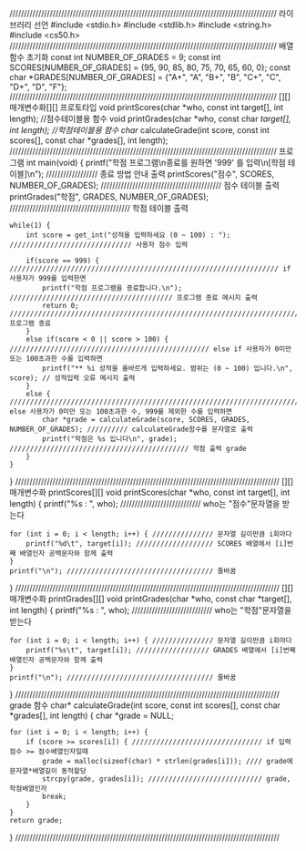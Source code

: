 ///////////////////////////////////////////////////////////////////////////////////////////// 라이브러리 선언
#include <stdio.h>
#include <stdlib.h>
#include <string.h>
#include <cs50.h>
///////////////////////////////////////////////////////////////////////////////////////////// 배열함수 초기화
const int NUMBER_OF_GRADES = 9;
const int SCORES[NUMBER_OF_GRADES] = {95, 90, 85, 80, 75, 70, 65, 60, 0};
const char *GRADES[NUMBER_OF_GRADES] = {"A+", "A", "B+", "B", "C+", "C", "D+", "D", "F"};
///////////////////////////////////////////////////////////////////////////////////////////// [][]매개변수화[][] 프로토타입
void printScores(char *who, const int target[], int length); //점수테이블용 함수
void printGrades(char *who, const char *target[], int length); //학점테이블용 함수
char* calculateGrade(int score, const int scores[], const char *grades[], int length);
///////////////////////////////////////////////////////////////////////////////////////////// 프로그램
int main(void) {
	printf("학점 프로그램\n종료를 원하면 '999' 를 입력\n[학점 테이블]\n"); ////////////////// 종료 방법 안내 출력
	printScores("점수", SCORES, NUMBER_OF_GRADES); ////////////////////////////////////////// 점수 테이블 출력
	printGrades("학점", GRADES, NUMBER_OF_GRADES); ////////////////////////////////////////// 학점 테이블 출력

	while(1) {
		int score = get_int("성적을 입력하세요 (0 ~ 100) : "); ////////////////////////////// 사용자 점수 입력

		if(score == 999) { ////////////////////////////////////////////////////////////////// if 사용자가 999를 입력한면
			printf("학점 프로그램을 종료합니다.\n"); //////////////////////////////////////// 프로그램 종료 메시지 출력
			return 0; /////////////////////////////////////////////////////////////////////// 프로그램 종료
		}
		else if(score < 0 || score > 100) { ///////////////////////////////////////////////// else if 사용자가 0미만 또는 100초과한 수를 입력하면
			printf("** %i 성적을 올바르게 입력하세요. 범위는 (0 ~ 100) 입니다.\n", score); // 성적입력 오류 메시지 출력
		}
		else { ////////////////////////////////////////////////////////////////////////////// else 사용자가 0미만 또는 100초과한 수, 999를 제외한 수를 입력하면
			char *grade = calculateGrade(score, SCORES, GRADES, NUMBER_OF_GRADES); ////////// calculateGrade함수를 문자열로 출력
			printf("학점은 %s 입니다\n", grade); //////////////////////////////////////////// 학점 출력 grade
		}
	}

}
//////////////////////////////////////////////////////////////////////////////////////////// [][]매개변수화 printScores[][]
void printScores(char *who, const int target[], int length) {
	printf("%s : ", who); //////////////////////////// who는 "점수"문자열을 받는다

	for (int i = 0; i < length; i++) { /////////////// 문자열 길이만큼 i회마다
		printf("%d\t", target[i]); /////////////////// SCORES 배열에서 [i]번째 배열인자 공백문자와 함께 출력
	}
	printf("\n"); //////////////////////////////////// 줄바꿈
}
//////////////////////////////////////////////////////////////////////////////////////////// [][]매개변수화 printGrades[][]
void printGrades(char *who, const char *target[], int length) {
	printf("%s : ", who); //////////////////////////// who는 "학점"문자열을 받는다

	for (int i = 0; i < length; i++) { /////////////// 문자열 길이만큼 i회마다
		printf("%s\t", target[i]); ////////////////// GRADES 배열에서 [i]번째 배열인자 공백문자와 함께 출력
	}
	printf("\n"); //////////////////////////////////// 줄바꿈
}
//////////////////////////////////////////////////////////////////////////////////////////// grade 함수
char* calculateGrade(int score, const int scores[], const char *grades[], int length) {
	char *grade = NULL;

	for (int i = 0; i < length; i++) {
		if (score >= scores[i]) { //////////////////////////////// if 입력점수 >= 점수배열인자일때
			grade = malloc(sizeof(char) * strlen(grades[i])); //// grade에 문자열*배열길이 동적할당
			strcpy(grade, grades[i]); //////////////////////////// grade, 학점배열인자
			break;
		}
	}
	return grade;
}
////////////////////////////////////////////////////////////////////////////////////////////
